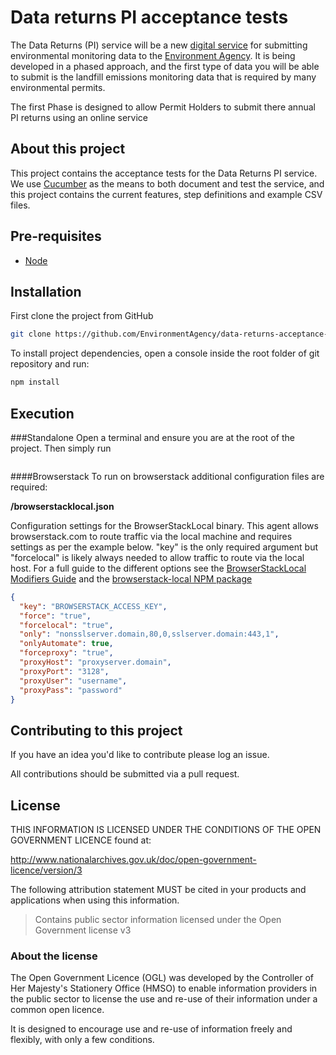 # Data returns PI acceptance tests

The Data Returns (PI) service will be a new [digital service](https://www.gov.uk/service-manual/digital-by-default) for submitting environmental monitoring data to the [Environment Agency](https://www.gov.uk/government/organisations/environment-agency).  It is being developed in a phased approach, and the first type of data you will be able to submit is the landfill emissions monitoring data that is required by many environmental permits.

The first Phase is designed to allow Permit Holders to submit there annual PI returns using an online service
## About this project

This project contains the acceptance tests for the Data Returns PI service. We use [Cucumber](https://cucumber.io/) as the means to both document and test the service, and this project contains the current features, step definitions and example CSV files.

## Pre-requisites
* [Node](https://nodejs.org/en/)

## Installation

First clone the project from GitHub

```bash
git clone https://github.com/EnvironmentAgency/data-returns-acceptance-tests.git
```

To install project dependencies, open a console inside the root folder of git repository and run:

```bash
npm install

```
## Execution

###Standalone
Open a terminal and ensure you are at the root of the project. Then simply run

```npm test
```

####Browserstack
To run on browserstack additional configuration files are required:

**/browserstacklocal.json**

Configuration settings for the BrowserStackLocal binary.  This agent allows browserstack.com to route traffic via the local machine and
requires settings as per the example below. "key" is the only required argument but "forcelocal" is likely always needed to allow traffic to
route via the local host.  For a full guide to the different options see  the [BrowserStackLocal Modifiers Guide](https://www.browserstack.com/local-testing#modifiers)
and the [browserstack-local NPM package](https://www.npmjs.com/package/browserstack-local)

```json
{
  "key": "BROWSERSTACK_ACCESS_KEY",
  "force": "true",
  "forcelocal": "true",
  "only": "nonsslserver.domain,80,0,sslserver.domain:443,1",
  "onlyAutomate": true,
  "forceproxy": "true",
  "proxyHost": "proxyserver.domain",
  "proxyPort": "3128",
  "proxyUser": "username",
  "proxyPass": "password"
}
```

## Contributing to this project

If you have an idea you'd like to contribute please log an issue.

All contributions should be submitted via a pull request.

## License

THIS INFORMATION IS LICENSED UNDER THE CONDITIONS OF THE OPEN GOVERNMENT LICENCE found at:

http://www.nationalarchives.gov.uk/doc/open-government-licence/version/3

The following attribution statement MUST be cited in your products and applications when using this information.

> Contains public sector information licensed under the Open Government license v3

### About the license

The Open Government Licence (OGL) was developed by the Controller of Her Majesty's Stationery Office (HMSO) to enable information providers in the public sector to license the use and re-use of their information under a common open licence.

It is designed to encourage use and re-use of information freely and flexibly, with only a few conditions.
